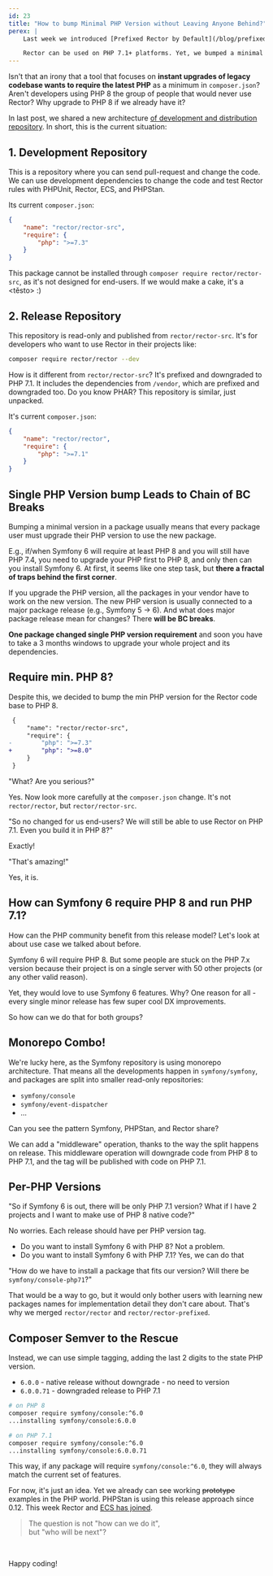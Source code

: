```yaml
---
id: 23
title: "How to bump Minimal PHP Version without Leaving Anyone Behind?"
perex: |
    Last week we introduced [Prefixed Rector by Default](/blog/prefixed-rector-by-default). The main advantage of this release is that you have a single package to install, with no conflicts and minimal PHP version.

    Rector can be used on PHP 7.1+ platforms. Yet, we bumped a minimal version to PHP 8. Is that a BC break?
---
```


Isn't that an irony that a tool that focuses on **instant upgrades of legacy codebase wants to require the latest PHP** as a minimum in `composer.json`? Aren't developers using PHP 8 the group of people that would never use Rector? Why upgrade to PHP 8 if we already have it?

In last post, we shared a new architecture [of development and distribution repository](/blog/prefixed-rector-by-default). In short, this is the current situation:

## 1. Development Repository

This is a repository where you can send pull-request and change the code. We can use development dependencies to change the code and test Rector rules with PHPUnit, Rector, ECS, and PHPStan.

Its current `composer.json`:

```json
{
    "name": "rector/rector-src",
    "require": {
        "php": ">=7.3"
    }
}
```

This package cannot be installed through `composer require rector/rector-src`, as it's not designed for end-users. If we would make a cake, it's a <těsto> :)

## 2. Release Repository

This repository is read-only and published from `rector/rector-src`. It's for developers who want to use Rector in their projects like:

```bash
composer require rector/rector --dev
```

How is it different from `rector/rector-src`? It's prefixed and downgraded to PHP 7.1. It includes the dependencies from `/vendor`, which are prefixed and downgraded too. Do you know PHAR? This repository is similar, just unpacked.


It's current `composer.json`:

```json
{
    "name": "rector/rector",
    "require": {
        "php": ">=7.1"
    }
}
```

## Single PHP Version bump Leads to Chain of BC Breaks

Bumping a minimal version in a package usually means that every package user must upgrade their PHP version to use the new package.

E.g., if/when Symfony 6 will require at least PHP 8 and you will still have PHP 7.4, you need to upgrade your PHP first to PHP 8, and only then can you install Symfony 6. At first, it seems like one step task, but **there a fractal of traps behind the first corner**.

If you upgrade the PHP version, all the packages in your vendor have to work on the new version. The new PHP version is usually connected to a major package release (e.g., Symfony 5 → 6). And what does major package release mean for changes? There **will be BC breaks**.

**One package changed single PHP version requirement** and soon you have to take a 3 months windows to upgrade your whole project and its dependencies.

## Require min. PHP 8?

Despite this, we decided to bump the min PHP version for the Rector code base to PHP 8.

```diff
 {
     "name": "rector/rector-src",
     "require": {
-        "php": ">=7.3"
+        "php": ">=8.0"
     }
 }
```

"What? Are you serious?"

Yes. Now look more carefully at the `composer.json` change. It's not `rector/rector`, but `rector/rector-src`.

"So no changed for us end-users? We will still be able to use Rector on PHP 7.1. Even you build it in PHP 8?"

Exactly!

"That's amazing!"

Yes, it is.


## How can Symfony 6 require PHP 8 and run PHP 7.1?

How can the PHP community benefit from this release model? Let's look at about use case we talked about before.

Symfony 6 will require PHP 8. But some people are stuck on the PHP 7.x version because their project is on a single server with 50 other projects (or any other valid reason).

Yet, they would love to use Symfony 6 features. Why? One reason for all - every single minor release has few super cool DX improvements.

So how can we do that for both groups?

## Monorepo Combo!

We're lucky here, as the Symfony repository is using monorepo architecture. That means all the developments happen in `symfony/symfony`, and packages are split into smaller read-only repositories:

- `symfony/console`
- `symfony/event-dispatcher`
- ...

Can you see the pattern Symfony, PHPStan, and Rector share?

We can add a "middleware" operation, thanks to the way the split happens on release.
This middleware operation will downgrade code from PHP 8 to PHP 7.1, and the tag will be published with code on PHP 7.1.

## Per-PHP Versions

"So if Symfony 6 is out, there will be only PHP 7.1 version? What if I have 2 projects and I want to make use of PHP 8 native code?"

No worries. Each release should have per PHP version tag.

- Do you want to install Symfony 6 with PHP 8? Not a problem.
- Do you want to install Symfony 6 with PHP 7.1? Yes, we can do that

"How do we have to install a package that fits our version? Will there be `symfony/console-php71`?"

That would be a way to go, but it would only bother users with learning new packages names for implementation detail they don't care about. That's why we merged `rector/rector` and `rector/rector-prefixed`.

## Composer Semver to the Rescue

Instead, we can use simple tagging, adding the last 2 digits to the state PHP version.

- `6.0.0` - native release without downgrade - no need to version
- `6.0.0.71` - downgraded release to PHP 7.1

```bash
# on PHP 8
composer require symfony/console:^6.0
...installing symfony/console:6.0.0

# on PHP 7.1
composer require symfony/console:^6.0
...installing symfony/console:6.0.0.71
```

This way, if any package will require `symfony/console:^6.0`, they will always match the current set of features.

<em class="fas fa-fw fa-check text-success fa-2x"></em>

For now, it's just an idea. Yet we already can see working ~~prototype~~ examples in the PHP world. PHPStan is using this release approach since 0.12. This week Rector and [ECS has joined](https://twitter.com/VotrubaT/status/1391445133405696014).

<blockquote class="blockquote">
    The question is not "how can we do it",<br>
    but "who will be next"?
</blockquote>

<br>


Happy coding!
